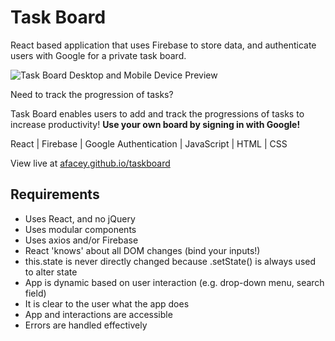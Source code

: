# Task Board

React based application that uses Firebase to store data, and authenticate users with Google for a private task board.

![Task Board Desktop and Mobile Device Preview][mockup]

Need to track the progression of tasks?

Task Board enables users to add and track the progressions of tasks to increase productivity! **Use your own board by signing in with Google!**

React | Firebase | Google Authentication | JavaScript | HTML | CSS

View live at [afacey.github.io/taskboard][live]

[live]: https://afacey.github.io/taskboard "Task Board by Andre Facey"
[mockup]: https://andrefacey.com/assets/mockups/taskboard-mockup.png "Task Board Desktop and Mobile Device Preview"

## Requirements

* Uses React, and no jQuery
* Uses modular components
* Uses axios and/or Firebase
* React 'knows' about all DOM changes (bind your inputs!)
* this.state is never directly changed because .setState() is always used to alter state
* App is dynamic based on user interaction (e.g. drop-down menu, search field)
* It is clear to the user what the app does
* App and interactions are accessible
* Errors are handled effectively
